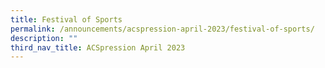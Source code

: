 ```yaml
---
title: Festival of Sports
permalink: /announcements/acspression-april-2023/festival-of-sports/
description: ""
third_nav_title: ACSpression April 2023
---
```

